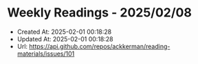 # Weekly Readings - 2025/02/08

- Created At: 2025-02-01 00:18:28
- Updated At: 2025-02-01 00:18:28
- Url: https://api.github.com/repos/ackkerman/reading-materials/issues/101


